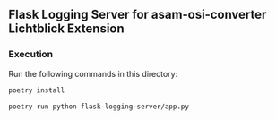 ## Flask Logging Server for asam-osi-converter Lichtblick Extension

### Execution

Run the following commands in this directory:

```sh
poetry install
```

```sh
poetry run python flask-logging-server/app.py
```
